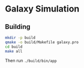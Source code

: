# Galaxy Simulation
## Building
```bash
mkdir -p build
qmake -o build/Makefile galaxy.pro
cd build
make all
```
Then run `./build/bin/app`
